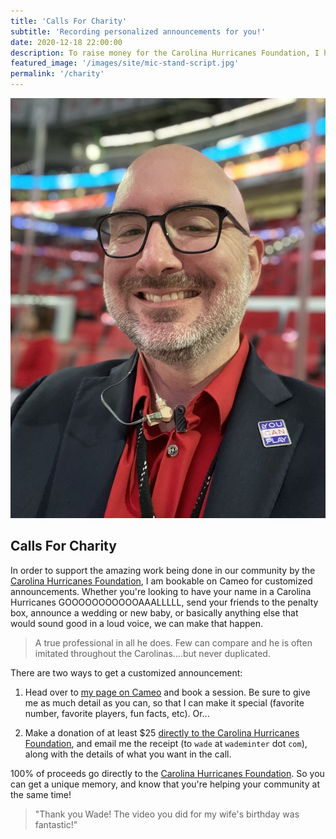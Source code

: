 ```yaml
---
title: 'Calls For Charity'
subtitle: 'Recording personalized announcements for you!'
date: 2020-12-18 22:00:00
description: To raise money for the Carolina Hurricanes Foundation, I have partnered with Cameo to record personalized goal calls and other announcements.
featured_image: '/images/site/mic-stand-script.jpg'
permalink: '/charity'
---
```


![](/images/site/wade-in-box.jpg)

## Calls For Charity

In order to support the amazing work being done in our community by the [Carolina Hurricanes Foundation](https://www.nhl.com/hurricanes/community/foundation/), I am bookable on Cameo for customized announcements. Whether you're looking to have your name in a Carolina Hurricanes GOOOOOOOOOOOAAALLLLL, send your friends to the penalty box, announce a wedding or new baby, or basically anything else that would sound good in a loud voice, we can make that happen.

> A true professional in all he does. Few can compare and he is often imitated throughout the Carolinas....but never duplicated.

There are two ways to get a customized announcement:

1. Head over to [my page on Cameo](https://www.cameo.com/minter) and book a session. Be sure to give me as much detail as you can, so that I can make it special (favorite number, favorite players, fun facts, etc). Or...

2. Make a donation of at least $25 [directly to the Carolina Hurricanes Foundation](https://carolinahurricanesfoundation.org/forms/donate), and email me the receipt (to `wade` at `wademinter` dot `com`), along with the details of what you want in the call.

100% of proceeds go directly to the [Carolina Hurricanes Foundation](https://www.nhl.com/hurricanes/community/foundation/). So you can get a unique memory, and know that you're helping your community at the same time!

> "Thank you Wade! The video you did for my wife's birthday was fantastic!"
